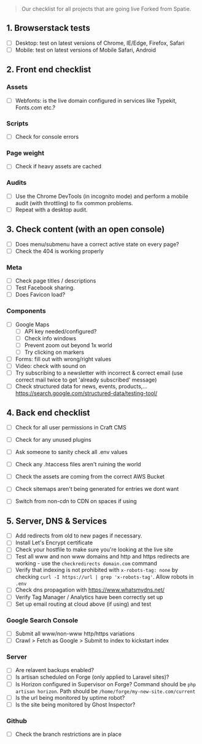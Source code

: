 > Our checklist for all projects that are going live
> Forked from Spatie.

## 1. Browserstack tests
- [ ] Desktop: test on latest versions of Chrome, IE/Edge, Firefox, Safari
- [ ] Mobile: test on latest versions of Mobile Safari, Android

## 2. Front end checklist

### Assets
- [ ] Webfonts: is the live domain configured in services like Typekit, Fonts.com etc.?

### Scripts
- [ ] Check for console errors

### Page weight
- [ ] Check if heavy assets are cached

### Audits
- [ ] Use the Chrome DevTools (in incognito mode) and perform a mobile audit (with throttling) to fix common problems.
- [ ] Repeat with a desktop audit.

## 3. Check content (with an open console)
- [ ] Does menu/submenu have a correct active state on every page?
- [ ] Check the 404 is working properly

### Meta
- [ ] Check page titles / descriptions
- [ ] Test Facebook sharing.
- [ ] Does Favicon load?

### Components
- [ ] Google Maps
    - [ ] API key needed/configured?
    - [ ] Check info windows
    - [ ] Prevent zoom out beyond 1x world
    - [ ] Try clicking on markers
- [ ] Forms: fill out with wrong/right values
- [ ] Video: check with sound on
- [ ] Try subscribing to a newsletter with incorrect & correct email (use correct mail twice to get 'already subscribed' message)
- [ ] Check structured data for news, events, products,... https://search.google.com/structured-data/testing-tool/

## 4. Back end checklist
- [ ] Check for all user permissions in Craft CMS
- [ ] Check for any unused plugins
- [ ] Ask someone to sanity check all .env values
- [ ] Check any .htaccess files aren't ruining the world
- [ ] Check the assets are coming from the correct AWS Bucket
- [ ] Check sitemaps aren't being generated for entries we dont want
- [ ] Switch from non-cdn to CDN on spaces if using


## 5. Server, DNS & Services
- [ ] Add redirects from old to new pages if necessary.
- [ ] Install Let's Encrypt certificate
- [ ] Check your hostfile to make sure you're looking at the live site
- [ ] Test all www and non www domains and http and https redirects are working - use the `checkredirects domain.com` command
- [ ] Verify that indexing is not prohibited with `x-robots-tag: none` by checking `curl -I https://url | grep 'x-robots-tag'`. Allow robots in `.env`
- [ ] Check dns propagation with https://www.whatsmydns.net/
- [ ] Verify Tag Manager / Analytics have been correctly set up
- [ ] Set up email routing at cloud above (if using) and test

### Google Search Console
- [ ] Submit all www/non-www http/https variations
- [ ] Crawl > Fetch as Google > Submit to index to kickstart index

### Server
- [ ] Are relavent backups enabled?
- [ ] Is artisan scheduled on Forge (only applied to Laravel sites)?
- [ ] Is Horizon configured in Supervisor on Forge? Command should be `php artisan horizon`. Path should be `/home/forge/my-new-site.com/current`
- [ ] Is the url being monitored by uptime robot?
- [ ] Is the site being monitored by Ghost Inspector?

### Github
- [ ] Check the branch restrictions are in place

